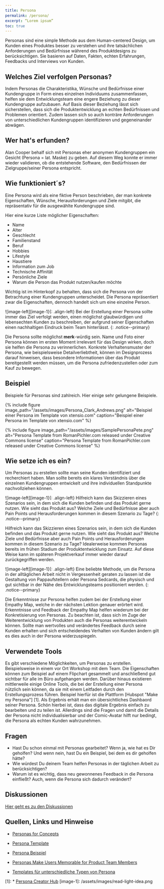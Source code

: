 ```yaml
---
title: Persona
permalink: /persona/
excerpt: “Lorem ipsum”
toc: true
---
```



Personas sind eine simple Methode aus dem Human-centered Design, um Kunden eines Produktes besser zu verstehen und ihre tatsächlichen Anforderungen und Bedürfnisse während des Produktdesigns zu berücksichtigen. Sie basieren auf Daten, Fakten, echten Erfahrungen, Feedbacks und Interviews von Kunden. 

## Welches Ziel verfolgen Personas? 
Indem Personas die Charakteristika, Wünsche und Bedürfnisse einer Kundengruppe in Form eines einzelnen Individuums zusammenfassen, helfen sie dem Entwicklungsteam eine engere Beziehung zu dieser Kundengruppe aufzubauen. Auf Basis dieser Beziehung lässt sich sicherstellen, dass sich die Produktentwicklung an echten Bedürfnissen und Problemen orientiert.
Zudem lassen sich so auch konträre Anforderungen von unterschiedlichen Kundengruppen identifizieren und gegeneinander abwägen.

## Wer hat's erfunden? 
Alan Cooper behalf sich mit Personas eher anonymen Kundengruppen ein Gesicht (Persona = lat. Maske) zu geben. Auf diesem Weg konnte er immer wieder validieren, ob die entstehende Software, den Bedürfnissen der Zielgruppe/seiner Persona entspricht. 

## Wie funktioniert´s?
Eine Persona wird als eine fiktive Person beschrieben, der man konkrete Eigenschaften, Wünsche, Herausforderungen und Ziele mitgibt, die repräsentativ für die ausgewählte Kundengruppe sind.

Hier eine kurze Liste möglicher Eigenschaften: 

* Name
* Alter
* Geschlecht
* Familienstand
* Beruf
* Hobbies
* Lifestyle
* Haustiere
* Information zum Job
* Technische Affinität
* Persönliche Ziele
* Warum die Person das Produkt nutzen/kaufen möchte

Wichtig ist im Hinterkopf zu behalten, dass sich die Persona von der Betrachtung einer Kundengruppen unterscheidet. 
Die Persona repräsentiert zwar die Eigenschaften, dennoch handelt sich um eine einzelne Person. 


![image-left][image-1]{: .align-left}
Bei der Erstellung einer Persona sollte immer das Ziel verfolgt werden, 
einen möglichst glaubwürdigen und lebensechten Kunden zu beschreiben, der aufgrund seiner Eigenschaften einen nachhaltigen Eindruck beim Team hinterlässt.
{: .notice--primary}

 
Die Persona sollte möglichst **merk**-würdig sein. Name und Foto einer Persona können im ersten Moment irrelevant für das Design wirken, 
doch sie helfen die Persona zu verinnerlichen. Konkrete Verhaltensmuster der Persona, wie beispielsweise Detailverliebtheit, können im Designprozess darauf hinweisen, 
dass besondere Informationen über das Produkt bereitgestellt werden müssen, um die Persona zufriedenzustellen oder zum Kauf zu bewegen. 

## Beispiel
Beispiele für Personas sind zahlreich. Hier einige sehr gelungene Beispiele.

{% include figure image_path="/assets/images/Persona_Clark_Andrews.png" alt="Beispiel einer Persona im Template von xtensio.com" caption="Beispiel einer Persona im Template von xtensio.com" %} 

{% include figure image_path="/assets/images/SamplePersonaPete.png" alt="Persona Template from RomanPichler.com released under Creative Commons license" caption="Persona Template from RomanPichler.com released under Creative Commons license" %}

## Wie setze ich es ein?

Um Personas zu erstellen sollte man seine Kunden identifiziert und recherchiert haben. 
Man sollte bereits ein klares Verständnis über die einzelnen Kundengruppen entwickelt und ihre individuellen Standpunkte nachvollziehen können. 

![image-left][image-1]{: .align-left}
Hilfreich kann das Skizzieren eines Szenarios sein, in dem sich die Kunden befinden und das Produkt gerne nutzen.
Wie sieht das Produkt aus? Welche Ziele und Bedürfnisse aber auch Pain Points und Herausforderungen kommen in diesem Szenario zu Tage?
{: .notice--primary}

Hilfreich kann das Skizzieren eines Szenarios sein, in dem sich die Kunden befinden und das Produkt gerne nutzen.
Wie sieht das Produkt aus? Welche Ziele und Bedürfnisse aber auch Pain Points und Herausforderungen kommen in diesem Szenario zu Tage?
Idealerweise kommen Personas bereits im frühen Stadium der Produktentwicklung zum Einsatz. Auf diese Weise kann im späteren Projektverkauf immer wieder darauf zurückgegriffen werden.

![image-left][image-1]{: .align-left}
Eine beliebte Methode, um die Persona in der alltäglichen Arbeit nicht in Vergessenheit geraten zu lassen ist die Gestaltung von Pappaufstellern oder Persona Sedcards, 
die physisch und gut sichtbar in der Nähe des Entwicklungsteams positioniert werden.
{: .notice--primary}


Die Erkenntnisse zur Persona helfen zudem bei der Erstellung einer Empathy Map, welche in der nächsten Lektion genauer erörtert wird. Erkenntnisse und Feedback der Empathy Map helfen wiederum bei der Konkretisierung von Personas.
Zu beachten ist, dass sich im Zuge der Weiterentwicklung von Produkten auch die Personas weiterentwickeln können. Sollte man wertvolles und verändertes Feedback durch seine Kunden erhalten und sich entscheidendes Verhalten von Kunden ändern gilt es dies auch in der Persona widerzuspiegeln.

## Verwendete Tools
Es gibt verschiedene Möglichkeiten, um Personas zu erstellen. Beispielsweise in einem vor Ort Workshop mit dem Team. 
Die Eigenschaften können zum Beispiel auf einem Flipchart gesammelt und anschließend gut sichtbar für alle im Büro aufgehangen werden.
Darüber hinaus existieren mittlerweile einige Online Tools, die bei der Erstellung einer Persona nützlich sein können, 
da sie mit einem Leitfaden durch den Erstellungsprozess führen. Beispiel hierfür ist die Plattform [Hubspot "Make my Persona"] [1]. 
Als Ergebnis erhält man ein übersichtliches Dashbaord seiner Persona. Schön hierbei ist, dass das digitale Ergebnis einfach zu bearbeiten und zu teilen ist. 
Allerdings sind die Fragen und damit die Details der Persona nicht individualisierbar und der Comic-Avatar hilft nur bedingt, die Persona als echten Kunden wahrzunehmen.

## Fragen
* Hast Du schon einmal mit Personas gearbeitet? Wenn ja, wie hat es Dir geholfen? Und wenn nein, hast Du ein Beispiel, bei dem es dir geholfen hätte?
* Wie würdest Du deinem Team helfen Personas in der täglichen Arbeit zu berücksichtigen?
* Warum ist es wichtig, dass neu gewonnenes Feedback in die Persona einfließt? Auch, wenn die Persona sich dadurch verändert?

## Diskussionen
[Hier geht es zu den Diskussionen]()

## Quellen, Links und Hinweise
* [Personas for Concepts](https://challenges.openideo.com/blog/personas-for-concepts)
* [Persona Template](https://www.romanpichler.com/tools/the-persona-template)
* [Persona Beispiel](https://www.romanpichler.com/blog/persona-template-for-agile-product-management/)
* [Personas Make Users Memorable for Product Team Members](https://www.nngroup.com/articles/persona/)

* [Templates für unterschiedliche Typen von Persona](https://xtensio.com/user-persona/)

[1]: * [Persona Creator Hub](https://www.hubspot.de/make-my-persona)
[image-1]:	/assets/images/read-light-idea.png